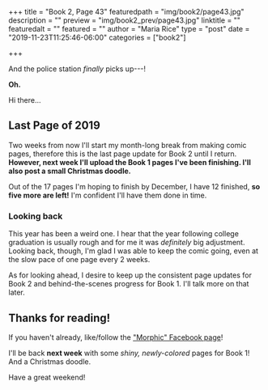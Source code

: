+++
title = "Book 2, Page 43"
featuredpath = "img/book2/page43.jpg"
description = ""
preview = "img/book2_prev/page43.jpg"
linktitle = ""
featuredalt = ""
featured = ""
author = "Maria Rice"
type = "post"
date = "2019-11-23T11:25:46-06:00"
categories = ["book2"]

+++

And the police station _finally_ picks up---!

**Oh.**

Hi there...

## Last Page of 2019 

Two weeks from now I'll start my month-long break from making comic pages, therefore this is the last page update for Book 2 until I return. 
**However, next week I'll upload the Book 1 pages I've been finishing. I'll also post a small Christmas doodle.** 

Out of the 17 pages I'm hoping to finish by December, I have 12 finished, **so five more are left!**
I'm confident I'll have them done in time. 

### Looking back

This year has been a weird one. 
I hear that the year following college graduation is usually rough and for me it was _definitely_ big adjustment. 
Looking back, though, I'm glad I was able to keep the comic going, even at the slow pace of one page every 2 weeks. 

As for looking ahead, I desire to keep up the consistent page updates for Book 2 and behind-the-scenes progress for Book 1. I'll talk more on that later. 

## Thanks for reading! 

If you haven't already, like/follow the ["Morphic" Facebook page](https://www.facebook.com/MorphicGraphicNovel)!

I'll be back **next week** with some _shiny, newly-colored_ pages for Book 1! And a Christmas doodle. 

Have a great weekend!
